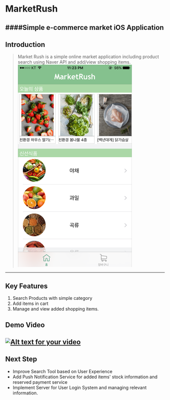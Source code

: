# MarketRush
####Simple e-commerce market iOS Application
---
## Introduction
> Market Rush is a simple online market application including product search using Naver API and add/view shopping items.
![홈화면](./image/IMG_0800.png)
----
## Key Features
1. Search Products with simple category
2. Add items in cart
3. Manage and view added shopping items.

## Demo Video 
[![Alt text for your video](http://i67.tinypic.com/2j4qywz.png)](https://youtu.be/EiKkoTb3JsM)
----
## Next Step
* Improve Search Tool based on User Experience 
* Add Push Notification Service for added items' stock information and reserved payment service
* Implement Server for User Login System and managing relevant information.
